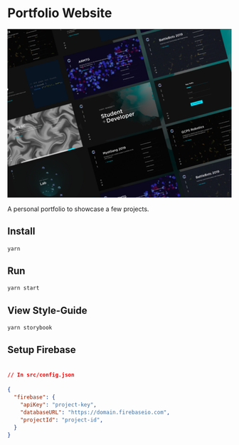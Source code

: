 # Portfolio Website

![Site preview](/preview.png)

A personal portfolio to showcase a few projects.

## Install

```bash
yarn
```

## Run

```bash
yarn start
```

## View Style-Guide

```bash
yarn storybook
```

## Setup Firebase

```json

// In src/config.json

{
  "firebase": {
    "apiKey": "project-key",
    "databaseURL": "https://domain.firebaseio.com",
    "projectId": "project-id",
  }
}
```
